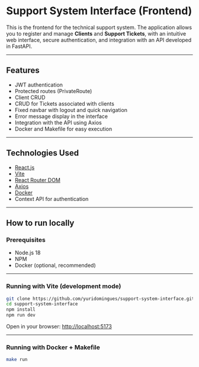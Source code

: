 # Support System Interface (Frontend)

This is the frontend for the technical support system. The application allows you to register and manage **Clients** and **Support Tickets**, with an intuitive web interface, secure authentication, and integration with an API developed in FastAPI.

---

## Features

- JWT authentication
- Protected routes (PrivateRoute)
- Client CRUD
- CRUD for Tickets associated with clients
- Fixed navbar with logout and quick navigation
- Error message display in the interface
- Integration with the API using Axios
- Docker and Makefile for easy execution

---

## Technologies Used

- [React.js](https://reactjs.org/)
- [Vite](https://vitejs.dev/)
- [React Router DOM](https://reactrouter.com/)
- [Axios](https://axios-http.com/)
- [Docker](https://www.docker.com/)
- Context API for authentication

---

## How to run locally

### Prerequisites

- Node.js 18
- NPM
- Docker (optional, recommended)

---

### Running with Vite (development mode)

```bash
git clone https://github.com/yuridomingues/support-system-interface.git
cd support-system-interface
npm install
npm run dev
```
Open in your browser: [http://localhost:5173](http://localhost:5173)

---

### Running with Docker + Makefile

```bash
make run
